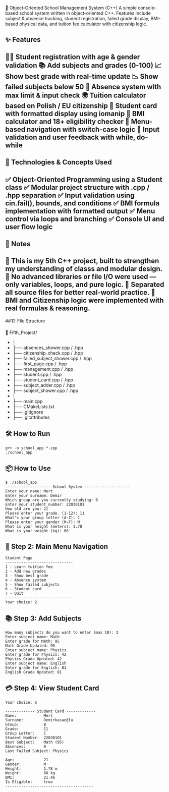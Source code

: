 🏫 Object-Oriented School Management System (C++)
A simple console-based school system written in object-oriented C++.
Features include subject & absence tracking, student registration, failed grade display, BMI-based physical data, and tuition fee calculator with citizenship logic.

## ✨ Features
🧑‍🎓 Student registration with age & gender validation
📚 Add subjects and grades (0-100)
📈 Show best grade with real-time update
📉 Show failed subjects below 50
📅 Absence system with max limit & input check
🌍 Tuition calculator based on Polish / EU citizenship
🪪 Student card with formatted display using iomanip
🧮 BMI calculator and 18+ eligibility checker
🔄 Menu-based navigation with switch-case logic
🔁 Input validation and user feedback with while, do-while
---
## 🧠 Technologies & Concepts Used
✅ Object-Oriented Programming using a Student class
✅ Modular project structure with .cpp / .hpp separation
✅ Input validation using cin.fail(), bounds, and conditions
✅ BMI formula implementation with formatted output
✅ Menu control via loops and branching
✅ Console UI and user flow logic
---
## 📝 Notes
📌 This is my 5th C++ project, built to strengthen my understanding of classs and modular design.
📌 No advanced libraries or file I/O were used — only variables, loops, and pure logic.
📌 Separated all source files for better real-world practice.
📌 BMI and Citizenship logic were implemented with real formulas & reasoning.
---
##🏗️ File Structure

📁 Fifth_Project/
- │
- ├── absences_shower.cpp / .hpp
- ├── citizenship_check.cpp / .hpp
- ├── failed_subject_shower.cpp / .hpp
- ├── first_page.cpp / .hpp
- ├── management.cpp / .hpp
- ├── student.cpp / .hpp
- ├── student_card.cpp / .hpp
- ├── subject_adder.cpp / .hpp
- ├── subject_shower.cpp / .hpp
- │
- ├── main.cpp
- ├── CMakeLists.txt
- ├── .gitignore
- ├── .gitattributes

## 🛠 How to Run
```
g++ -o school_app *.cpp
./school_app
```
## 📦 How to Use
```
$ ./school_app
-------------------- School System --------------------
Enter your name: Mert
Enter your surname: Demir
Which group are you currently studying: B
Enter your student_number: 22030101
How old are you: 21
Please enter your grade. (1-12): 11
What's your group letter (A-Z): C
Please enter your gender (M-F): M
What is your height (meters): 1.78
What is your weight (kg): 68
```
## 🧭 Step 2: Main Menu Navigation
```
Student Page
------------------------------
1 - Learn tuition fee
2 - Add new grades
3 - Show best grade
4 - Absence system
5 - Show failed subjects
6 - Student card
7 - Quit
------------------------------
Your choice: 2
```
## 📚 Step 3: Add Subjects
```
How many subjects do you want to enter (max 10): 3
Enter subject name: Math
Enter grade for Math: 95
Math Grade Updated: 95
Enter subject name: Physics
Enter grade for Physics: 42
Physics Grade Updated: 42
Enter subject name: English
Enter grade for English: 81
English Grade Updated: 81

```

## 💳 Step 4: View Student Card
```
Your choice: 6

------------- Student Card -------------
Name:            Mert
Surname:         Demirkasaoğlu
Group:           B
Grade:           11
Group Letter:    C
Student Number:  22030101
Best Subject:    Math (95)
Absences:        0
Last Failed Subject: Physics

Age:             21
Gender:          M
Height:          1.78 m
Weight:          68 kg
BMI:             21.46
Is Eligible:     true
---------------------------------------
```
